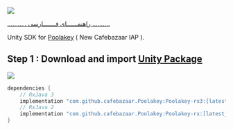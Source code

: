 <img src="https://github.com/PHELAT/Poolakey/raw/master/asset/Poolakey.jpg"/><br/>

[........... راهنمــــــای فـــــــارسی ..........](https://github.com/cafebazaar/air-extension-inappbilling/blob/master/README_FA.md)


Unity SDK for [Poolakey](https://github.com/cafebazaar/Poolakey) ( New Cafebazaar IAP ).
## Step 1 : Download and import [Unity Package](/releases)

<img src="asset/Unity-package.png"/><br/>

```c#
dependencies {
    // RxJava 3
    implementation "com.github.cafebazaar.Poolakey:Poolakey-rx3:[latest_version]"
    // RxJava 2
    implementation "com.github.cafebazaar.Poolakey:Poolakey-rx:[latest_version]"
}
```

